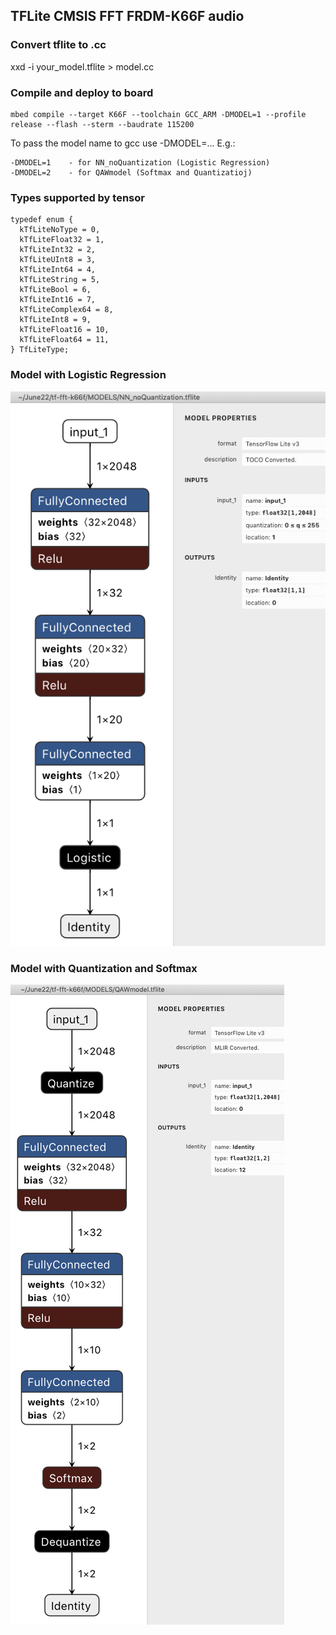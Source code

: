 ## TFLite CMSIS FFT FRDM-K66F  audio

### Convert tflite to .cc
xxd -i your_model.tflite > model.cc


### Compile  and deploy to board
```
mbed compile --target K66F --toolchain GCC_ARM -DMODEL=1 --profile release --flash --sterm --baudrate 115200
```

To pass the model name to gcc use -DMODEL=...
E.g.:
```
-DMODEL=1    - for NN_noQuantization (Logistic Regression)
-DMODEL=2    - for QAWmodel (Softmax and Quantizatioj)
```
### Types supported by tensor
```
typedef enum {
  kTfLiteNoType = 0,
  kTfLiteFloat32 = 1,
  kTfLiteInt32 = 2,
  kTfLiteUInt8 = 3,
  kTfLiteInt64 = 4,
  kTfLiteString = 5,
  kTfLiteBool = 6,
  kTfLiteInt16 = 7,
  kTfLiteComplex64 = 8,
  kTfLiteInt8 = 9,
  kTfLiteFloat16 = 10,
  kTfLiteFloat64 = 11,
} TfLiteType;
```
### Model with Logistic Regression
![look](MODELS/NN_noQuantization.png)

### Model with Quantization and Softmax

![look2](MODELS/QAWmodel.png)





